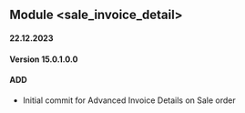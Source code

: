 ## Module <sale_invoice_detail>

#### 22.12.2023
#### Version 15.0.1.0.0
#### ADD

- Initial commit for Advanced Invoice Details on Sale order
